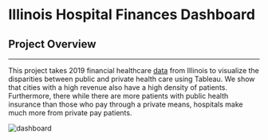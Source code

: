 # Illinois Hospital Finances Dashboard
## Project Overview
___
This project takes 2019 financial healthcare [data](https://figshare.com/articles/dataset/Illinois_Hospital_Financial_Data/8018555/1) from Illinois to visualize the disparities between public and private health care using Tableau. We show that cities with a high revenue also have a high density of patients. Furthermore, there while there are more patients with public health insurance than those who pay through a private means, hospitals make much more from private pay patients. 

![dashboard](https://user-images.githubusercontent.com/94077724/218640489-d9a007ab-50e6-4148-b688-2a89aa0a68ee.png)
